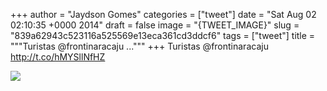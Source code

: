 
+++
author = "Jaydson Gomes"
categories = ["tweet"]
date = "Sat Aug 02 02:10:35 +0000 2014"
draft = false
image = "{TWEET_IMAGE}"
slug = "839a62943c523116a525569e13eca361cd3ddcf6"
tags = ["tweet"]
title = """Turistas @frontinaracaju ..."""
+++
Turistas @frontinaracaju http://t.co/hMYSllNfHZ

![](/images/tweet-media/495391179513802754-Bt_7pI7IEAA7xGg.jpg)
